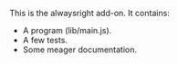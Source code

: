 This is the alwaysright add-on.  It contains:

* A program (lib/main.js).
* A few tests.
* Some meager documentation.

